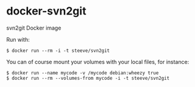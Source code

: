 docker-svn2git
==============

svn2git Docker image

Run with:
```
$ docker run --rm -i -t steeve/svn2git
```

You can of course mount your volumes with your local files, for instance:
```
$ docker run --name mycode -v /mycode debian:wheezy true
$ docker run --rm --volumes-from mycode -i -t steeve/svn2git
```
